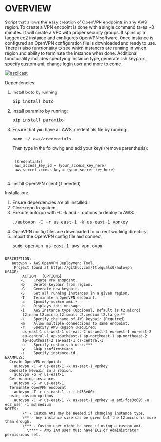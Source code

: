 # OVERVIEW

Script that allows the easy creation of OpenVPN endpoints in any AWS region.  To create a VPN endpoint is done with a single command takes ~3 minutes. It will create a VPC with proper security groups. It spins up a tagged ec2  instance  and configures OpenVPN software. Once instance is configured an OpenVPN configuration file is downloaded and ready to use. There is also functionality to see which instances are running in which region and ability to terminate the instance when done. Additional functionality includes specifying instance type, generate ssh keypairs, specify custom ami,  change login user and more to come. 

[![asciicast](https://asciinema.org/a/40608.png)](https://asciinema.org/a/40608)

Dependencies:

1. Install boto by running: 
	<pre><addr>pip install boto</pre></addr>
2. Install paramiko by running: 
	<pre><addr>pip install paramiko</pre></addr>
3. Ensure that you have an AWS .credentials file by running: 
	<pre><addr>nano ~/.aws/credentials</pre></addr>
	Then type in the following and add your keys (remove parenthesis):
	<pre><code>
	[Credentials]
	aws_access_key_id = (your_access_key_here)
	aws_secret_access_key = (your_secret_key_here)
	</pre></code>
4. Install OpenVPN client (if needed)


Installation:

1. Ensure dependencies are all installed.
2. Clone repo to system.
3. Execute autovpn with -C -k and -r options to deploy to AWS:
	<pre><addr>./autovpn -C -r us-east-1 -k us-east-1_vpnkey</addr>
4. OpenVPN config files are downloaded to current working directory.
5. Import the OpenVPN config file and connect:
	<pre><addr>sudo openvpn us-east-1_aws_vpn.ovpn</pre></addr>

<pre><code>
DESCRIPTION:
   autovpn - AWS OpenVPN Deployment Tool.
	Project found at https://github.com/ttlequals0/autovpn
USAGE:
        ACTION	 [OPTIONS]
       -C    Create VPN endpoint.
       -D    Delete keypair from region.
       -G    Generate new keypair.
       -S    Get all running instances in a given region.
       -T    Terminate a OpenVPN endpoint.
       -a    Specify custom ami.*
       -h    Displays this message.
       -i    AWS Instance type (Optional, Default is t2.micro)
		t2.nano t2.micro t2.small t2.medium t2.large.**
       -k    Specify the name of AWS keypair (Required)
       -m    Allow multiple connections to same endpoint.
       -r    Specify AWS Region (Required)
		us-east-1 us-west-1 us-east-2 us-west-2 eu-west-1 eu-west-2 
		eu-central-1 ap-southeast-1 ap-northeast-1 ap-northeast-2 
		ap-southeast-2 sa-east-1 ca-central-1
       -u    Specify custom ssh user.***
       -y    Skip confirmations
       -z    Specify instance id.
EXAMPLES:
  Create OpenVPN endpoint:
	autovpn -C -r us-east-1 -k us-east-1_vpnkey
  Generate keypair in a region.
	autovpn -G -r us-east-1
  Get running instances
	autovpn -S -r us-east-1
  Terminate OpenVPN endpoint
	autovpn -T -r us-east-1 -z i-b933e00c
  Using custom options
    autovpn -C -r us-east-1 -k us-east-1_vpnkey -a ami-fce3c696 -u ec2_user -i m3.medium
NOTES:
        \* - Custom AMI may be needed if changing instance type.
        \** - Any instance size can be given but the t2.micro is more than enough.
        \*** - Custom user might be need if using a custom ami.
	      \**** - AWS IAM user must have EC2 or Administrator permissions set.

</pre></code>
